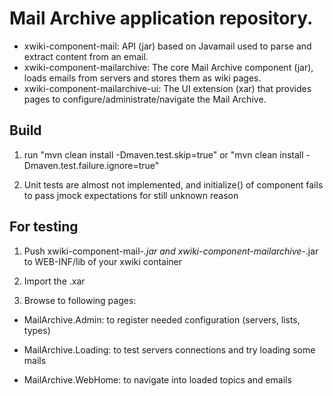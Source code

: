 Mail Archive application repository.
====================================

* xwiki-component-mail: API (jar) based on Javamail used to parse and extract content from an email.
* xwiki-component-mailarchive: The core Mail Archive component (jar), loads emails from servers and stores them as wiki pages.
* xwiki-component-mailarchive-ui: The UI extension (xar) that provides pages to configure/administrate/navigate the Mail Archive.

Build
-----

1. run "mvn clean install -Dmaven.test.skip=true" or "mvn clean install -Dmaven.test.failure.ignore=true"

2. Unit tests are almost not implemented, and initialize() of component fails to pass jmock expectations for still unknown reason


For testing
-----------

1. Push xwiki-component-mail-*.jar and xwiki-component-mailarchive-*.jar to WEB-INF/lib of your xwiki container

2. Import the .xar

3. Browse to following pages:

* MailArchive.Admin: to register needed configuration (servers, lists, types)

* MailArchive.Loading: to test servers connections and try loading some mails

* MailArchive.WebHome: to navigate into loaded topics and emails
